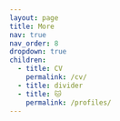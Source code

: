 ```yaml
---
layout: page
title: More
nav: true
nav_order: 8
dropdown: true
children:
  - title: CV
    permalink: /cv/
  - title: divider
  - title: 🐱
    permalink: /profiles/
---
```

